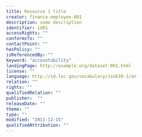 ```yaml
---
title: Resource 1 title
creator: finance-employee-001
description: some description
identifier: id01
accessRights: ""
conformsTo: ""
contactPoint: ""
hasPolicy: ""
isReferencedBy: ""
keyword: "accountability"
landingPage: http://example.org/dataset-001.html
license: ""
language: http://id.loc.gov/vocabulary/iso639-1/en
relation: ""
rights: ""
qualifiedRelation: ""
publisher:  ""
releaseDate: ""
theme: ""
type: ""
modified: "2011-12-15"
qualifiedAttribution: ""
---
```

